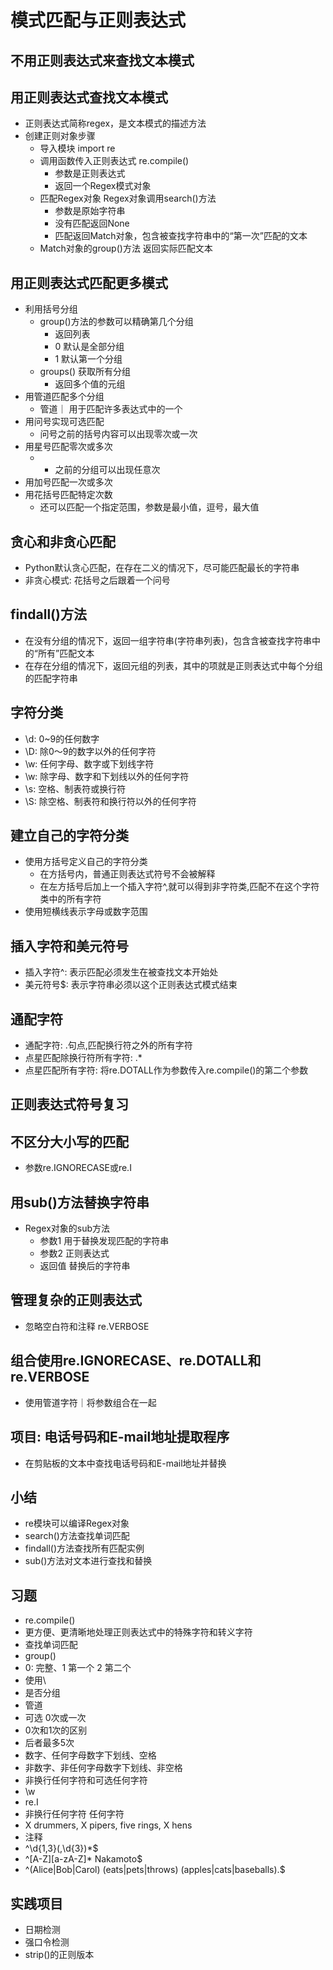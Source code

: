 # 模式匹配与正则表达式
## 不用正则表达式来查找文本模式
## 用正则表达式查找文本模式
- 正则表达式简称regex，是文本模式的描述方法
- 创建正则对象步骤
    - 导入模块 import re
    - 调用函数传入正则表达式 re.compile() 
        - 参数是正则表达式
        - 返回一个Regex模式对象
    - 匹配Regex对象 Regex对象调用search()方法
        - 参数是原始字符串
        - 没有匹配返回None
        - 匹配返回Match对象，包含被查找字符串中的“第一次”匹配的文本
    - Match对象的group()方法 返回实际匹配文本
## 用正则表达式匹配更多模式
- 利用括号分组
    - group()方法的参数可以精确第几个分组
        - 返回列表
        - 0 默认是全部分组
        - 1 默认第一个分组
    - groups() 获取所有分组
        - 返回多个值的元组
- 用管道匹配多个分组   
    - 管道｜ 用于匹配许多表达式中的一个
- 用问号实现可选匹配
    - 问号之前的括号内容可以出现零次或一次
- 用星号匹配零次或多次
    - * 之前的分组可以出现任意次
- 用加号匹配一次或多次
- 用花括号匹配特定次数
    - 还可以匹配一个指定范围，参数是最小值，逗号，最大值
## 贪心和非贪心匹配
- Python默认贪心匹配，在存在二义的情况下，尽可能匹配最长的字符串
- 非贪心模式: 花括号之后跟着一个问号
## findall()方法
- 在没有分组的情况下，返回一组字符串(字符串列表)，包含含被查找字符串中的“所有”匹配文本
- 在存在分组的情况下，返回元组的列表，其中的项就是正则表达式中每个分组的匹配字符串
## 字符分类
- \d: 0~9的任何数字
- \D: 除0～9的数字以外的任何字符
- \w: 任何字母、数字或下划线字符
- \w: 除字母、数字和下划线以外的任何字符
- \s: 空格、制表符或换行符
- \S: 除空格、制表符和换行符以外的任何字符
## 建立自己的字符分类
- 使用方括号定义自己的字符分类
    - 在方括号内，普通正则表达式符号不会被解释
    - 在左方括号后加上一个插入字符^,就可以得到非字符类,匹配不在这个字符类中的所有字符
- 使用短横线表示字母或数字范围
## 插入字符和美元符号
- 插入字符^: 表示匹配必须发生在被查找文本开始处
- 美元符号$: 表示字符串必须以这个正则表达式模式结束
## 通配字符
- 通配字符: .句点,匹配换行符之外的所有字符
- 点星匹配除换行符所有字符: .*
- 点星匹配所有字符: 将re.DOTALL作为参数传入re.compile()的第二个参数
## 正则表达式符号复习
## 不区分大小写的匹配
- 参数re.IGNORECASE或re.I
## 用sub()方法替换字符串
- Regex对象的sub方法
    - 参数1 用于替换发现匹配的字符串
    - 参数2 正则表达式
    - 返回值 替换后的字符串
## 管理复杂的正则表达式
- 忽略空白符和注释 re.VERBOSE
## 组合使用re.IGNORECASE、re.DOTALL和re.VERBOSE
- 使用管道字符｜将参数组合在一起
## 项目: 电话号码和E-mail地址提取程序
- 在剪贴板的文本中查找电话号码和E-mail地址并替换
## 小结
- re模块可以编译Regex对象
- search()方法查找单词匹配
- findall()方法查找所有匹配实例
- sub()方法对文本进行查找和替换
## 习题
- re.compile()
- 更方便、更清晰地处理正则表达式中的特殊字符和转义字符
- 查找单词匹配
- group()
- 0: 完整、1 第一个 2 第二个
- 使用\
- 是否分组
- 管道
- 可选  0次或一次
- 0次和1次的区别
- 后者最多5次
- 数字、任何字母数字下划线、空格
- 非数字、非任何字母数字下划线、非空格
- 非换行任何字符和可选任何字符
- \w
- re.I
- 非换行任何字符 任何字符
- X drummers, X pipers, five rings, X hens
- 注释
- ^\d{1,3}(,\d{3})*$
- ^[A-Z][a-zA-Z]* Nakamoto$
- ^(Alice|Bob|Carol) (eats|pets|throws) (apples|cats|baseballs)\.$
## 实践项目
- 日期检测
- 强口令检测
- strip()的正则版本